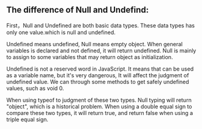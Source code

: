 ## The difference of Null and Undefind:

First，Null and Undefined are both basic data types. These data types has only one value.which is null and undefined.

Undefined means undefined, Null means empty object. When general variables is declared and not defined, it will return undefined. Null is mainly to assign to some variables that may return object as initialization.

Undefined is not a reserved word in JavaScript. It means that can be used as a variable name, but it's very dangerous, It will affect the judgment of undefined value. We can through some methods to get safely undefined values, such as void 0.

When using typeof to judgment of these two types. Null typing will return "object", which is a historical problem. When using a double equal sign to compare these two types, it will return true, and return false when using a triple equal sign.
